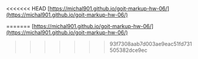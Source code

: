 <<<<<<< HEAD
[https://michal901.github.io/goit-markup-hw-06/](https://michal901.github.io/goit-markup-hw-06/)

=======
[https://michal901.github.io/goit-markup-hw-06/](https://michal901.github.io/goit-markup-hw-06/)

>>>>>>> 93f7308aab7d003ae9eac51fd731505382dce9ec
>>>>>>>
>>>>>>
>>>>>
>>>>
>>>
>>
